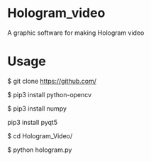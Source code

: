 # Hologram_video

A graphic software for making Hologram video



 # Usage

$ git clone https://github.com/

$ pip3 install python-opencv

$ pip3 install numpy

pip3 install pyqt5

$ cd Hologram_Video/

$ python hologram.py
